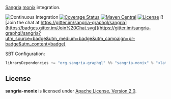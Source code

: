 [Sangria](https://sangria-graphql.github.io/) [monix](https://monix.io) integration.

![Continuous Integration](https://github.com/sangria-graphql/sangria-monix/workflows/Continuous%20Integration/badge.svg)
[![Coverage Status](http://coveralls.io/repos/sangria-graphql/sangria-monix/badge.svg?branch=master&service=github)](http://coveralls.io/github/sangria-graphql/sangria-monix?branch=master)
[![Maven Central](https://maven-badges.herokuapp.com/maven-central/org.sangria-graphql/sangria-monix_2.12/badge.svg)](https://maven-badges.herokuapp.com/maven-central/org.sangria-graphql/sangria-monix_2.12)
[![License](http://img.shields.io/:license-Apache%202-brightgreen.svg)](http://www.apache.org/licenses/LICENSE-2.0.txt)
[![Join the chat at https://gitter.im/sangria-graphql/sangria](https://badges.gitter.im/Join%20Chat.svg)](https://gitter.im/sangria-graphql/sangria?utm_source=badge&utm_medium=badge&utm_campaign=pr-badge&utm_content=badge)

SBT Configuration:

```scala
libraryDependencies += "org.sangria-graphql" %% "sangria-monix" % "<latest version>"
```

## License

**sangria-monix** is licensed under [Apache License, Version 2.0](http://www.apache.org/licenses/LICENSE-2.0).
